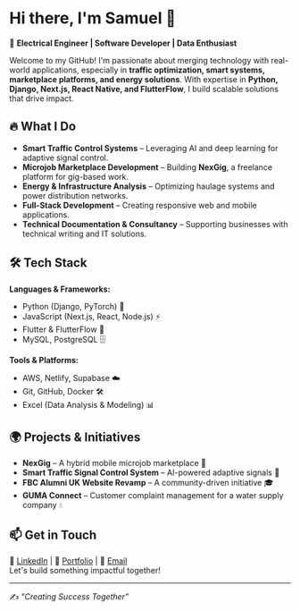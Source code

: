 # Hi there, I'm Samuel 👋

🚀 **Electrical Engineer | Software Developer | Data Enthusiast**

Welcome to my GitHub! I'm passionate about merging technology with real-world applications, especially in **traffic optimization, smart systems, marketplace platforms, and energy solutions**. With expertise in **Python, Django, Next.js, React Native, and FlutterFlow**, I build scalable solutions that drive impact.

## 🔥 What I Do
- **Smart Traffic Control Systems** – Leveraging AI and deep learning for adaptive signal control.
- **Microjob Marketplace Development** – Building **NexGig**, a freelance platform for gig-based work.
- **Energy & Infrastructure Analysis** – Optimizing haulage systems and power distribution networks.
- **Full-Stack Development** – Creating responsive web and mobile applications.
- **Technical Documentation & Consultancy** – Supporting businesses with technical writing and IT solutions.

## 🛠️ Tech Stack
**Languages & Frameworks:**
- Python (Django, PyTorch) 🐍
- JavaScript (Next.js, React, Node.js) ⚡
- Flutter & FlutterFlow 📱
- MySQL, PostgreSQL 🗄️

**Tools & Platforms:**
- AWS, Netlify, Supabase ☁️
- Git, GitHub, Docker 🛠️
- Excel (Data Analysis & Modeling) 📊

## 🌍 Projects & Initiatives
- **NexGig** – A hybrid mobile microjob marketplace 🚀
- **Smart Traffic Signal Control System** – AI-powered adaptive signals 🚦
- **FBC Alumni UK Website Revamp** – A community-driven initiative 🎓
- **GUMA Connect** – Customer complaint management for a water supply company 💧

## 📫 Get in Touch
💼 [LinkedIn](#) | 📝 [Portfolio](#) | 📧 [Email](#)  
Let's build something impactful together!

---
✍️ _"Creating Success Together"_

